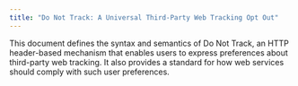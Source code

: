 ```yaml
---
title: "Do Not Track: A Universal Third-Party Web Tracking Opt Out"
---
```


This document defines the syntax and semantics of Do Not Track, an HTTP header-based mechanism that enables users to express preferences about third-party web tracking. It also provides a standard for how web services should comply with such user preferences.

